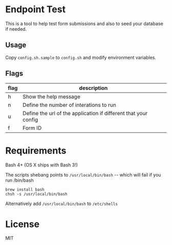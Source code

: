 # Endpoint Test

This is a tool to help test form submissions and also to seed your database if needed.

## Usage

Copy `config.sh.sample` to `config.sh` and modify environment variables.

## Flags
flag | description 
---- | -------- 
h    | Show the help message
n    | Define the number of interations to run
u    | Define the url of the application if different that your config
f    | Form ID

# Requirements

Bash 4+ (OS X ships with Bash 3!)

The scripts shebang points to `/usr/local/bin/bash` -- which will fail if you run /bin/bash

```
brew install bash
chsh -s /usr/local/bin/bash
```

Alternatively add `/usr/local/bin/bash` to `/etc/shells`

# License

MIT

